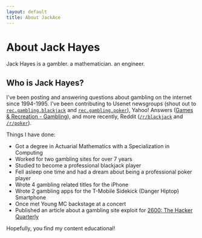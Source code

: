 ```yaml
---
layout: default
title: About JackAce
---
```

# About Jack Hayes

Jack Hayes is a gambler. a mathematician. an engineer.

## Who is Jack Hayes?

I've been posting and answering questions about gambling on the internet since 1994-1995. I've been contributing
to Usenet newsgroups (shout out to [`rec.gambling.blackjack`](https://groups.google.com/g/rec.gambling.blackjack)
and [`rec.gambling.poker`](https://groups.google.com/g/rec.gambling.poker)), Yahoo! Answers
([Games & Recreation - Gambling](https://web.archive.org/web/20120512004918/http://answers.yahoo.com/dir/index?sid=396545375)),
and more recently, Reddit ([`/r/blackjack`](https://reddit.com/r/blackjack/) and [`/r/poker`](https://reddit.com/r/poker/)).

Things I have done:
* Got a degree in Actuarial Mathematics with a Specialization in Computing
* Worked for two gambling sites for over 7 years
* Studied to become a professional blackjack player
* Fell asleep one time and had a dream about being a professional poker player
* Wrote 4 gambling related titles for the iPhone
* Wrote 2 gambling apps for the T-Mobile Sidekick (Danger Hiptop) Smartphone
* Once met Young MC backstage at a concert
* Published an article about a gambling site exploit for [2600: The Hacker Quarterly](https://store.2600.com/collections/2000-2009/products/summer-2005)

Hopefully, you find my content educational!
